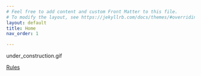 ```yaml
---
# Feel free to add content and custom Front Matter to this file.
# To modify the layout, see https://jekyllrb.com/docs/themes/#overriding-theme-defaults
layout: default
title: Home
nav_order: 1

---
```


under_construction.gif

[Rules](https://awkwardturtle42.github.io/Rules/)